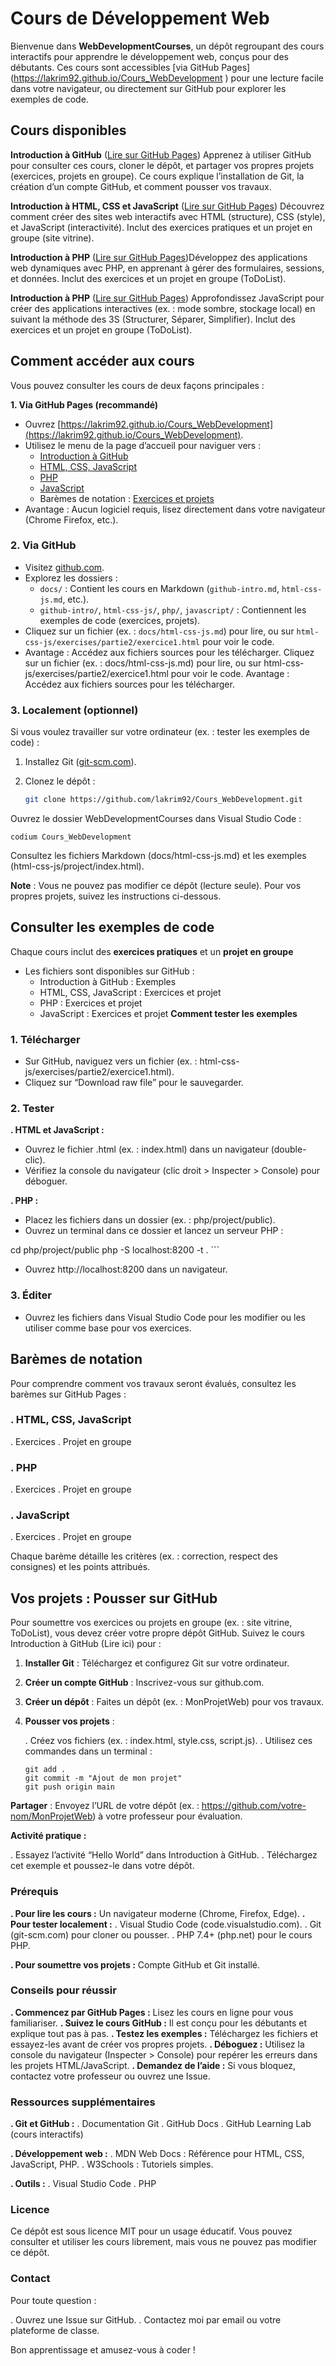 # Cours de Développement Web

Bienvenue dans **WebDevelopmentCourses**, un dépôt regroupant des cours interactifs pour apprendre le développement web, conçus pour des débutants. Ces cours sont accessibles [via GitHub Pages] (<https://lakrim92.github.io/Cours_WebDevelopment>
) pour une lecture facile dans votre navigateur, ou directement sur GitHub pour explorer les exemples de code.

## Cours disponibles

**Introduction à GitHub** ([Lire sur GitHub Pages](./docs/github-intro.md))
Apprenez à utiliser GitHub pour consulter ces cours, cloner le dépôt, et partager vos propres projets (exercices, projets en groupe). Ce cours explique l’installation de Git, la création d’un compte GitHub, et comment pousser vos travaux.

**Introduction à HTML, CSS et JavaScript** ([Lire sur GitHub Pages](./docs/html-css-js.md))
Découvrez comment créer des sites web interactifs avec HTML (structure), CSS (style), et JavaScript (interactivité). Inclut des exercices pratiques et un projet en groupe (site vitrine).

**Introduction à PHP** ([Lire sur GitHub Pages](./docs/php.md))Développez des applications web dynamiques avec PHP, en apprenant à gérer des formulaires, sessions, et données. Inclut des exercices et un projet en groupe (ToDoList).

**Introduction à PHP** ([Lire sur GitHub Pages](./docs/javascript.md))
Approfondissez JavaScript pour créer des applications interactives (ex. : mode sombre, stockage local) en suivant la méthode des 3S (Structurer, Séparer, Simplifier). Inclut des exercices et un projet en groupe (ToDoList).

## Comment accéder aux cours

Vous pouvez consulter les cours de deux façons principales :

**1. Via GitHub Pages (recommandé)**

- Ouvrez [https://lakrim92.github.io/Cours_WebDevelopment](https://lakrim92.github.io/Cours_WebDevelopment).
- Utilisez le menu de la page d’accueil pour naviguer vers :
  - [Introduction à GitHub](./docs/github-intro.md)
  - [HTML, CSS, JavaScript](./docs/html-css-js.md)
  - [PHP](./docs/php.md)
  - [JavaScript](./docs/javascript.md)
  - Barèmes de notation : [Exercices et projets](./docs/grading/)
- Avantage : Aucun logiciel requis, lisez directement dans votre navigateur (Chrome Firefox, etc.).

### 2. Via GitHub

- Visitez [github.com](https://lakrim92.github.io/Cours_WebDevelopment).
- Explorez les dossiers :
  - `docs/` : Contient les cours en Markdown (`github-intro.md`, `html-css-js.md`, etc.).
  - `github-intro/`, `html-css-js/`, `php/`, `javascript/` : Contiennent les exemples de code (exercices, projets).
- Cliquez sur un fichier (ex. : `docs/html-css-js.md`) pour lire, ou sur `html-css-js/exercises/partie2/exercice1.html` pour voir le code.
- Avantage : Accédez aux fichiers sources pour les télécharger.
Cliquez sur un fichier (ex. : docs/html-css-js.md) pour lire, ou sur html-css-js/exercises/partie2/exercice1.html pour voir le code.
Avantage : Accédez aux fichiers sources pour les télécharger.

### 3. Localement (optionnel)

Si vous voulez travailler sur votre ordinateur (ex. : tester les exemples de code) :

1. Installez Git ([git-scm.com](https://git-scm.com)).
2. Clonez le dépôt :

   ```bash
   git clone https://github.com/lakrim92/Cours_WebDevelopment.git
   ```

Ouvrez le dossier WebDevelopmentCourses dans Visual Studio Code :

    codium Cours_WebDevelopment

Consultez les fichiers Markdown (docs/html-css-js.md) et les exemples (html-css-js/project/index.html).

**Note** : Vous ne pouvez pas modifier ce dépôt (lecture seule). Pour vos propres projets, suivez les instructions ci-dessous.

## Consulter les exemples de code

Chaque cours inclut des **exercices pratiques** et un **projet en groupe**

- Les fichiers sont disponibles sur GitHub :
  - Introduction à GitHub : Exemples
  - HTML, CSS, JavaScript : Exercices et projet
  - PHP : Exercices et projet
  - JavaScript : Exercices et projet
**Comment tester les exemples**

### 1. Télécharger

- Sur GitHub, naviguez vers un fichier (ex. : html-css-js/exercises/partie2/exercice1.html).
- Cliquez sur “Download raw file” pour le sauvegarder.

### 2. Tester

**. HTML et JavaScript :**

- Ouvrez le fichier .html (ex. : index.html) dans un navigateur (double-clic).
- Vérifiez la console du navigateur (clic droit > Inspecter > Console) pour déboguer.

**. PHP :**

- Placez les fichiers dans un dossier (ex. : php/project/public).
- Ouvrez un terminal dans ce dossier et lancez un serveur PHP :

cd php/project/public
php -S localhost:8200 -t .
    ```

- Ouvrez http://localhost:8200 dans un navigateur.

### 3. Éditer

- Ouvrez les fichiers dans Visual Studio Code pour les modifier ou les utiliser comme base pour vos exercices.

## Barèmes de notation

Pour comprendre comment vos travaux seront évalués, consultez les barèmes sur GitHub Pages :

### . HTML, CSS, JavaScript

. Exercices
. Projet en groupe

### . PHP

. Exercices
. Projet en groupe

### . JavaScript

. Exercices
. Projet en groupe

Chaque barème détaille les critères (ex. : correction, respect des consignes) et les points attribués.

## Vos projets : Pousser sur GitHub

Pour soumettre vos exercices ou projets en groupe (ex. : site vitrine, ToDoList), vous devez créer votre propre dépôt GitHub. Suivez le cours Introduction à GitHub (Lire ici) pour :

1. **Installer Git** : Téléchargez et configurez Git sur votre ordinateur.
2. **Créer un compte GitHub** : Inscrivez-vous sur github.com.
3. **Créer un dépôt** : Faites un dépôt (ex. : MonProjetWeb) pour vos travaux.
4. **Pousser vos projets** :

    . Créez vos fichiers (ex. : index.html, style.css, script.js).
    . Utilisez ces commandes dans un terminal :

    ```
    git add .
    git commit -m "Ajout de mon projet"
    git push origin main
    ```

**Partager** : Envoyez l’URL de votre dépôt (ex. : <https://github.com/votre-nom/MonProjetWeb>) à votre professeur pour évaluation.

**Activité pratique :**

. Essayez l’activité “Hello World” dans Introduction à GitHub.
. Téléchargez cet exemple et poussez-le dans votre dépôt.

### Prérequis

**. Pour lire les cours :**  Un navigateur moderne (Chrome, Firefox, Edge).
**. Pour tester localement :**
    . Visual Studio Code (code.visualstudio.com).
    . Git (git-scm.com) pour cloner ou pousser.
    . PHP 7.4+ (php.net) pour le cours PHP.

**. Pour soumettre vos projets :** Compte GitHub et Git installé.

### Conseils pour réussir

**. Commencez par GitHub Pages :** Lisez les cours en ligne pour vous familiariser.
**. Suivez le cours GitHub :** Il est conçu pour les débutants et explique tout pas à pas.
**. Testez les exemples :** Téléchargez les fichiers et essayez-les avant de créer vos propres projets.
**. Déboguez :** Utilisez la console du navigateur (Inspecter > Console) pour repérer les erreurs dans les projets HTML/JavaScript.
**. Demandez de l’aide :** Si vous bloquez, contactez votre professeur ou ouvrez une Issue.

### Ressources supplémentaires

**. Git et GitHub :**
    . Documentation Git
    . GitHub Docs
    . GitHub Learning Lab (cours interactifs)

**. Développement web :**
    . MDN Web Docs : Référence pour HTML, CSS, JavaScript, PHP.
    . W3Schools : Tutoriels simples.

**. Outils :**
    . Visual Studio Code
    . PHP

### Licence

Ce dépôt est sous licence MIT pour un usage éducatif. Vous pouvez consulter et utiliser les cours librement, mais vous ne pouvez pas modifier ce dépôt.

### Contact

Pour toute question :

. Ouvrez une Issue sur GitHub.
. Contactez moi par email ou votre plateforme de classe.

Bon apprentissage et amusez-vous à coder !
